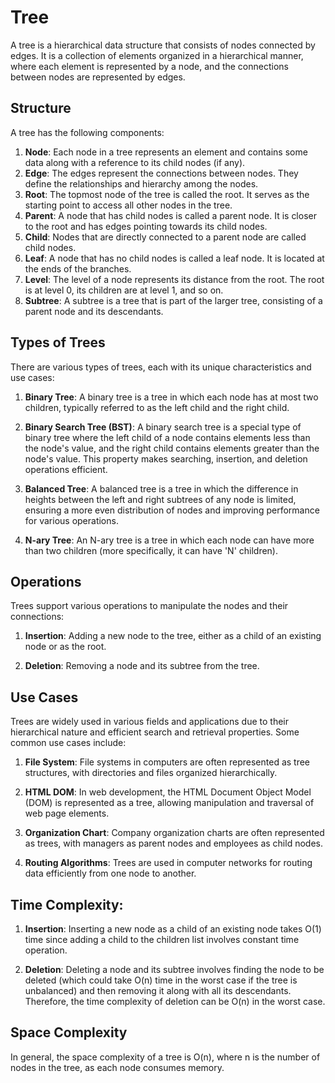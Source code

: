 # Tree

A tree is a hierarchical data structure that consists of nodes connected by edges. It is a collection of elements organized in a hierarchical manner, where each element is represented by a node, and the connections between nodes are represented by edges.

## Structure

A tree has the following components:

1. **Node**: Each node in a tree represents an element and contains some data along with a reference to its child nodes (if any).
2. **Edge**: The edges represent the connections between nodes. They define the relationships and hierarchy among the nodes.
3. **Root**: The topmost node of the tree is called the root. It serves as the starting point to access all other nodes in the tree.
4. **Parent**: A node that has child nodes is called a parent node. It is closer to the root and has edges pointing towards its child nodes.
5. **Child**: Nodes that are directly connected to a parent node are called child nodes.
6. **Leaf**: A node that has no child nodes is called a leaf node. It is located at the ends of the branches.
7. **Level**: The level of a node represents its distance from the root. The root is at level 0, its children are at level 1, and so on.
8. **Subtree**: A subtree is a tree that is part of the larger tree, consisting of a parent node and its descendants.

## Types of Trees

There are various types of trees, each with its unique characteristics and use cases:

1. **Binary Tree**: A binary tree is a tree in which each node has at most two children, typically referred to as the left child and the right child.

2. **Binary Search Tree (BST)**: A binary search tree is a special type of binary tree where the left child of a node contains elements less than the node's value, and the right child contains elements greater than the node's value. This property makes searching, insertion, and deletion operations efficient.

3. **Balanced Tree**: A balanced tree is a tree in which the difference in heights between the left and right subtrees of any node is limited, ensuring a more even distribution of nodes and improving performance for various operations.

4. **N-ary Tree**: An N-ary tree is a tree in which each node can have more than two children (more specifically, it can have 'N' children).

## Operations

Trees support various operations to manipulate the nodes and their connections:

1. **Insertion**: Adding a new node to the tree, either as a child of an existing node or as the root.

2. **Deletion**: Removing a node and its subtree from the tree.

## Use Cases

Trees are widely used in various fields and applications due to their hierarchical nature and efficient search and retrieval properties. Some common use cases include:

1. **File System**: File systems in computers are often represented as tree structures, with directories and files organized hierarchically.

2. **HTML DOM**: In web development, the HTML Document Object Model (DOM) is represented as a tree, allowing manipulation and traversal of web page elements.

3. **Organization Chart**: Company organization charts are often represented as trees, with managers as parent nodes and employees as child nodes.

4. **Routing Algorithms**: Trees are used in computer networks for routing data efficiently from one node to another.

## Time Complexity:

1. **Insertion**: Inserting a new node as a child of an existing node takes O(1) time since adding a child to the children list involves constant time operation.

2. **Deletion**: Deleting a node and its subtree involves finding the node to be deleted (which could take O(n) time in the worst case if the tree is unbalanced) and then removing it along with all its descendants. Therefore, the time complexity of deletion can be O(n) in the worst case.

## Space Complexity

In general, the space complexity of a tree is O(n), where n is the number of nodes in the tree, as each node consumes memory.
